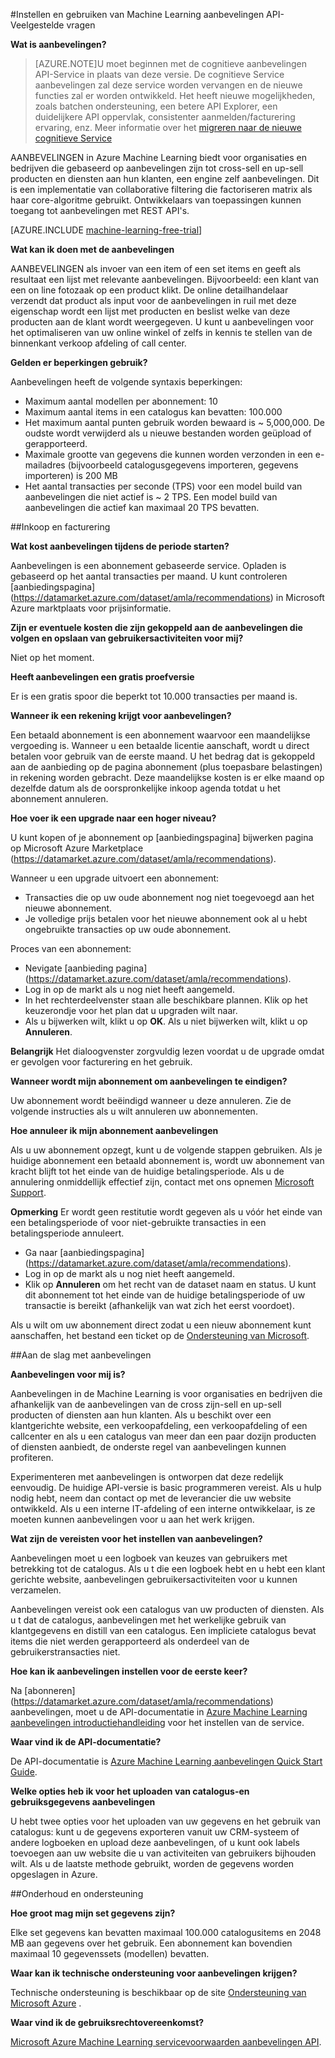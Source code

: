 <properties 
    pageTitle="Instellen en gebruiken van de Machine Learning aanbevelingen API | Microsoft Azure" 
    description="Microsoft-aanbevelingen API gebouwd met Azure Machine Learning Veelgestelde vragen" 
    services="machine-learning" 
    documentationCenter="" 
    authors="LuisCabrer" 
    manager="jhubbard" 
    editor="cgronlun"/>

<tags 
    ms.service="machine-learning" 
    ms.workload="data-services" 
    ms.tgt_pltfrm="na" 
    ms.devlang="na" 
    ms.topic="article" 
    ms.date="09/08/2016" 
    ms.author="luisca"/> 

#<a name="setting-up-and-using-machine-learning-recommendations-api-faq"></a>Instellen en gebruiken van Machine Learning aanbevelingen API-Veelgestelde vragen


**Wat is aanbevelingen?**

>[AZURE.NOTE]U moet beginnen met de cognitieve aanbevelingen API-Service in plaats van deze versie. De cognitieve Service aanbevelingen zal deze service worden vervangen en de nieuwe functies zal er worden ontwikkeld. Het heeft nieuwe mogelijkheden, zoals batchen ondersteuning, een betere API Explorer, een duidelijkere API oppervlak, consistenter aanmelden/facturering ervaring, enz.
> Meer informatie over het [migreren naar de nieuwe cognitieve Service](http://aka.ms/recomigrate)

AANBEVELINGEN in Azure Machine Learning biedt voor organisaties en bedrijven die gebaseerd op aanbevelingen zijn tot cross-sell en up-sell producten en diensten aan hun klanten, een engine zelf aanbevelingen. Dit is een implementatie van collaborative filtering die factoriseren matrix als haar core-algoritme gebruikt. Ontwikkelaars van toepassingen kunnen toegang tot aanbevelingen met REST API's. 

[AZURE.INCLUDE [machine-learning-free-trial](../../includes/machine-learning-free-trial.md)]

**Wat kan ik doen met de aanbevelingen**

AANBEVELINGEN als invoer van een item of een set items en geeft als resultaat een lijst met relevante aanbevelingen. Bijvoorbeeld: een klant van een on line fotozaak op een product klikt. De online detailhandelaar verzendt dat product als input voor de aanbevelingen in ruil met deze eigenschap wordt een lijst met producten en beslist welke van deze producten aan de klant wordt weergegeven. U kunt u aanbevelingen voor het optimaliseren van uw online winkel of zelfs in kennis te stellen van de binnenkant verkoop afdeling of call center.

**Gelden er beperkingen gebruik?**

Aanbevelingen heeft de volgende syntaxis beperkingen:
* Maximum aantal modellen per abonnement: 10
* Maximum aantal items in een catalogus kan bevatten: 100.000
* Het maximum aantal punten gebruik worden bewaard is ~ 5,000,000. De oudste wordt verwijderd als u nieuwe bestanden worden geüpload of gerapporteerd.
* Maximale grootte van gegevens die kunnen worden verzonden in een e-mailadres (bijvoorbeeld catalogusgegevens importeren, gegevens importeren) is 200 MB
* Het aantal transacties per seconde (TPS) voor een model build van aanbevelingen die niet actief is ~ 2 TPS. Een model build van aanbevelingen die actief kan maximaal 20 TPS bevatten.

##<a name="purchase-and-billing"></a>Inkoop en facturering 


**Wat kost aanbevelingen tijdens de periode starten?**

Aanbevelingen is een abonnement gebaseerde service. Opladen is gebaseerd op het aantal transacties per maand. U kunt controleren [aanbiedingspagina] (https://datamarket.azure.com/dataset/amla/recommendations) in Microsoft Azure marktplaats voor prijsinformatie.

**Zijn er eventuele kosten die zijn gekoppeld aan de aanbevelingen die volgen en opslaan van gebruikersactiviteiten voor mij?**

Niet op het moment.

**Heeft aanbevelingen een gratis proefversie**

Er is een gratis spoor die beperkt tot 10.000 transacties per maand is.

**Wanneer ik een rekening krijgt voor aanbevelingen?**

Een betaald abonnement is een abonnement waarvoor een maandelijkse vergoeding is. Wanneer u een betaalde licentie aanschaft, wordt u direct betalen voor gebruik van de eerste maand. U het bedrag dat is gekoppeld aan de aanbieding op de pagina abonnement (plus toepasbare belastingen) in rekening worden gebracht. Deze maandelijkse kosten is er elke maand op dezelfde datum als de oorspronkelijke inkoop agenda totdat u het abonnement annuleren. 

**Hoe voer ik een upgrade naar een hoger niveau?**

U kunt kopen of je abonnement op [aanbiedingspagina] bijwerken pagina op Microsoft Azure Marketplace (https://datamarket.azure.com/dataset/amla/recommendations).

Wanneer u een upgrade uitvoert een abonnement:

* Transacties die op uw oude abonnement nog niet toegevoegd aan het nieuwe abonnement. 
* Je volledige prijs betalen voor het nieuwe abonnement ook al u hebt ongebruikte transacties op uw oude abonnement.

Proces van een abonnement:

* Nevigate [aanbieding pagina] (https://datamarket.azure.com/dataset/amla/recommendations).
* Log in op de markt als u nog niet heeft aangemeld.
* In het rechterdeelvenster staan alle beschikbare plannen. Klik op het keuzerondje voor het plan dat u upgraden wilt naar.
* Als u bijwerken wilt, klikt u op **OK**. Als u niet bijwerken wilt, klikt u op **Annuleren**.

**Belangrijk** Het dialoogvenster zorgvuldig lezen voordat u de upgrade omdat er gevolgen voor facturering en het gebruik.

**Wanneer wordt mijn abonnement om aanbevelingen te eindigen?**

Uw abonnement wordt beëindigd wanneer u deze annuleren. Zie de volgende instructies als u wilt annuleren uw abonnementen.

**Hoe annuleer ik mijn abonnement aanbevelingen**

Als u uw abonnement opzegt, kunt u de volgende stappen gebruiken. Als je huidige abonnement een betaald abonnement is, wordt uw abonnement van kracht blijft tot het einde van de huidige betalingsperiode. Als u de annulering onmiddellijk effectief zijn, contact met ons opnemen [Microsoft Support](https://support.microsoft.com/oas/default.aspx?gprid=17024&st=1&wfxredirect=1&sd=gn).

**Opmerking** Er wordt geen restitutie wordt gegeven als u vóór het einde van een betalingsperiode of voor niet-gebruikte transacties in een betalingsperiode annuleert.

* Ga naar [aanbiedingspagina] (https://datamarket.azure.com/dataset/amla/recommendations).
* Log in op de markt als u nog niet heeft aangemeld.
* Klik op **Annuleren** om het recht van de dataset naam en status. U kunt dit abonnement tot het einde van de huidige betalingsperiode of uw transactie is bereikt (afhankelijk van wat zich het eerst voordoet).

Als u wilt om uw abonnement direct zodat u een nieuw abonnement kunt aanschaffen, het bestand een ticket op de [Ondersteuning van Microsoft](https://support.microsoft.com/oas/default.aspx?gprid=17024&st=1&wfxredirect=1&sd=gn).

##<a name="getting-started-with-recommendations"></a>Aan de slag met aanbevelingen

**Aanbevelingen voor mij is?** 

Aanbevelingen in de Machine Learning is voor organisaties en bedrijven die afhankelijk van de aanbevelingen van de cross zijn-sell en up-sell producten of diensten aan hun klanten. Als u beschikt over een klantgerichte website, een verkoopafdeling, een verkoopafdeling of een callcenter en als u een catalogus van meer dan een paar dozijn producten of diensten aanbiedt, de onderste regel van aanbevelingen kunnen profiteren. 

Experimenteren met aanbevelingen is ontworpen dat deze redelijk eenvoudig. De huidige API-versie is basic programmeren vereist. Als u hulp nodig hebt, neem dan contact op met de leverancier die uw website ontwikkeld. Als u een interne IT-afdeling of een interne ontwikkelaar, is ze moeten kunnen aanbevelingen voor u aan het werk krijgen. 

**Wat zijn de vereisten voor het instellen van aanbevelingen?**

Aanbevelingen moet u een logboek van keuzes van gebruikers met betrekking tot de catalogus. Als u t die een logboek hebt en u hebt een klant gerichte website, aanbevelingen gebruikersactiviteiten voor u kunnen verzamelen. 

Aanbevelingen vereist ook een catalogus van uw producten of diensten. Als u t dat de catalogus, aanbevelingen met het werkelijke gebruik van klantgegevens en distill van een catalogus. Een impliciete catalogus bevat items die niet werden gerapporteerd als onderdeel van de gebruikerstransacties niet.

**Hoe kan ik aanbevelingen instellen voor de eerste keer?**

Na [abonneren] (https://datamarket.azure.com/dataset/amla/recommendations) aanbevelingen, moet u de API-documentatie in [Azure Machine Learning aanbevelingen introductiehandleiding](machine-learning-recommendation-api-quick-start-guide.md) voor het instellen van de service.

**Waar vind ik de API-documentatie?** 

De API-documentatie is [Azure Machine Learning aanbevelingen Quick Start Guide](machine-learning-recommendation-api-quick-start-guide.md).

**Welke opties heb ik voor het uploaden van catalogus-en gebruiksgegevens aanbevelingen**

U hebt twee opties voor het uploaden van uw gegevens en het gebruik van catalogus: kunt u de gegevens exporteren vanuit uw CRM-systeem of andere logboeken en upload deze aanbevelingen, of u kunt ook labels toevoegen aan uw website die u van activiteiten van gebruikers bijhouden wilt. Als u de laatste methode gebruikt, worden de gegevens worden opgeslagen in Azure.

##<a name="maintenance-and-support"></a>Onderhoud en ondersteuning

**Hoe groot mag mijn set gegevens zijn?**

Elke set gegevens kan bevatten maximaal 100.000 catalogusitems en 2048 MB aan gegevens over het gebruik.
Een abonnement kan bovendien maximaal 10 gegevenssets (modellen) bevatten.

**Waar kan ik technische ondersteuning voor aanbevelingen krijgen?**

Technische ondersteuning is beschikbaar op de site [Ondersteuning van Microsoft Azure](https://social.msdn.microsoft.com/forums/azure/home?forum=MachineLearning) .

**Waar vind ik de gebruiksrechtovereenkomst?**

[Microsoft Azure Machine Learning servicevoorwaarden aanbevelingen API](https://datamarket.azure.com/dataset/amla/recommendations#terms).



 
